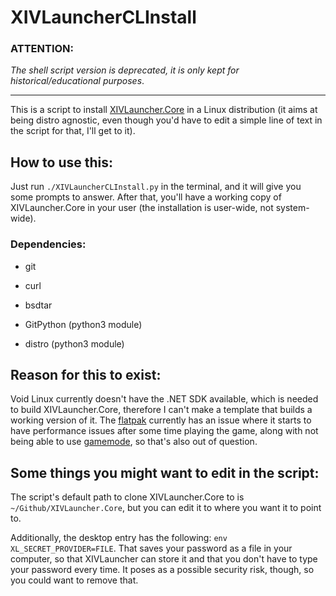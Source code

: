 # XIVLauncherCLInstall

### ATTENTION:
_The shell script version is deprecated, it is only kept for historical/educational purposes_.

<hr>

This is a script to install [XIVLauncher.Core](https://github.com/goatcorp/XIVLauncher.Core) in a Linux distribution (it aims at being distro agnostic, even though you'd have to edit a simple line of text in the script for that, I'll get to it).

## How to use this:

Just run `./XIVLauncherCLInstall.py` in the terminal, and it will give you some prompts to answer. After that, you'll have a working copy of XIVLauncher.Core in your user (the installation is user-wide, not system-wide).

### Dependencies:

- git

- curl

- bsdtar

- GitPython (python3 module)

- distro (python3 module)

## Reason for this to exist:

Void Linux currently doesn't have the .NET SDK available, which is needed to build XIVLauncher.Core, therefore I can't make a template that builds a working version of it. The [flatpak](https://flathub.org/apps/details/dev.goats.xivlauncher) currently has an issue where it starts to have performance issues after some time playing the game, along with not being able to use [gamemode](https://github.com/FeralInteractive/gamemode), so that's also out of question.

## Some things you might want to edit in the script:

The script's default path to clone XIVLauncher.Core to is `~/Github/XIVLauncher.Core`, but you can edit it to where you want it to point to.

Additionally, the desktop entry has the following: `env XL_SECRET_PROVIDER=FILE`. That saves your password as a file in your computer, so that XIVLauncher can store it and that you don't have to type your password every time. It poses as a possible security risk, though, so you could want to remove that.
